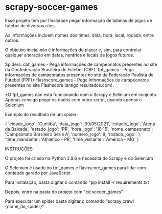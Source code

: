 # scrapy-soccer-games
Esse projeto tem por finalidade pegar informação de tabelas de jogos de futebol de diversos sites. 

As informações incluem nomes dos times, data, hora, local, rodada, entre outros. 

O objetivo inicial não é informações de placar e, sim, para controlar qualquer alteração em datas, horários e locais de jogos futuros.

Spiders:
cbf_games - Pega informações de campeonatos presentes no site da Confederação Brasileira de Futebol (CBF).
fpf_games - Pega informações de campeonatos presentes no site da Federação Paulista de Futebol (FPF)*
flashscore_games - Pega informações de campeonatos presentes no site Flashscore (antigo resultados.com).

*O fpf_games não está funcionando com o Scrapy e Selinium em conjunto. Apenas consigo pegar os dados com outro script, usando apenas o Selenium


Exemplo de resultado de um spider:

{
'cidade_jogo': 'Curitiba',
 'data_jogo': '30/05/2021',
 'estadio_jogo': 'Arena da Baixada',
 'estado_jogo': 'PR',
 'hora_jogo': '18:15',
 'nome_campeonato': 'Campeonato Brasileiro Série A',
 'numero_jogo': 8,
 'rodada_jogo': 1,
 'time_mandante': 'Athletico - PR',
 'time_visitante': 'América - MG'
 }

 INSTRUÇÕES
 
 O projeto foi criado no Python 3.9.6 e necessita do Scrapy e do Selenium

 O Selenium é usado no fpf_games e flashscore_games para lidar com conteúdo gerado por JavaScript

 Para instalação, basta digitar o comando "pip install -r requirements.txt

 Depois, entre na pasta do projeto com "cd soccer_games"

 Para executar um spider basta digitar o comando "scrapy crawl {nome_do_spider}"
